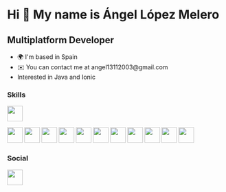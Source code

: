 <h1>Hi 👋 My name is Ángel López Melero</h1>
<h2>Multiplatform Developer</h2>
<ul>
	<li>🌍  I'm based in Spain</li>
	<li>✉️  You can contact me at angel13112003@gmail.com</li>
	<li>Interested in Java and Ionic</li>
</ul>
<h3>Skills</h3>

<p>
<a href="https://unity.com"><img src="https://raw.githubusercontent.com/danielcranney/readme-generator/main/public/icons/skills/unity-colored.svg" width="36" height="36"></a>
</p>


<p>
	<a href="https://www.oracle.com/es/java/"><img src="https://raw.githubusercontent.com/danielcranney/readme-generator/main/public/icons/skills/java-colored.svg" width="36" height="36"></a>
	<a href="https://spring.io"><img src="https://camo.githubusercontent.com/4545b55c7771bbd175235c80b518dcbbf2f6ee0b984a51ad9363cba8cb70e67c/68747470733a2f2f7777772e766563746f726c6f676f2e7a6f6e652f6c6f676f732f737072696e67696f2f737072696e67696f2d69636f6e2e737667" width="36" height="36"></a>
	<a href="https://www.php.net"><img src="https://raw.githubusercontent.com/danielcranney/readme-generator/main/public/icons/skills/php-colored.svg" width="36" height="36"></a>
	<a href="https://kotlinlang.org"><img src="https://raw.githubusercontent.com/danielcranney/readme-generator/main/public/icons/skills/kotlin-colored.svg" width="36" height="36"></a>
	<a href="https://developer.mozilla.org/en-US/docs/Glossary/HTML5"><img src="https://raw.githubusercontent.com/danielcranney/readme-generator/main/public/icons/skills/html5-colored.svg" width="36" height="36"></a>
	<a href="https://www.w3.org/TR/CSS/#css"><img src="https://raw.githubusercontent.com/danielcranney/readme-generator/main/public/icons/skills/css3-colored.svg" width="36" height="36"></a>
	<a href="https://www.mysql.com"><img src="https://raw.githubusercontent.com/danielcranney/readme-generator/main/public/icons/skills/mysql-colored.svg" width="36" height="36"></a>
	<a href="https://www.postgresql.org"><img src="https://raw.githubusercontent.com/danielcranney/readme-generator/main/public/icons/skills/postgresql-colored.svg" width="36" height="36"></a>
	<a href="https://www.mongodb.com/home"><img src="https://raw.githubusercontent.com/danielcranney/readme-generator/main/public/icons/skills/mongodb-colored.svg" width="36" height="36"></a>
	<a href="https://firebase.google.com"><img src="https://raw.githubusercontent.com/danielcranney/readme-generator/main/public/icons/skills/firebase-colored.svg" width="36" height="36"></a>
	<a href="https://www.heroku.com"><img src="https://raw.githubusercontent.com/danielcranney/readme-generator/main/public/icons/skills/heroku-colored.svg" width="36" height="36"></a>
</p>



<h3>Social</h3>
<p><a href="https://www.linkedin.com/in/angel-lopez-melero-309a5a225/">
<img src="https://raw.githubusercontent.com/danielcranney/readme-generator/main/public/icons/socials/linkedin.svg" width="36" height="36">
</a></p>

